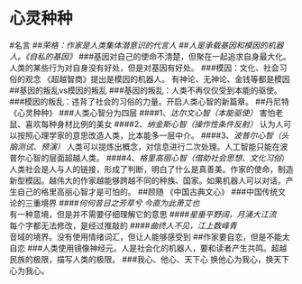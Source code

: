 # 心灵种种

#名言
##*荣格：作家是人类集体潜意识的代言人*
##*人是承载基因和模因的机器人。《自私的基因》*
###基因对自己的使命不清楚，但聚在一起追求自身最大化。人类的某些行为对自身没有好处，但是对基因有好处。
###模因：文化、社会习俗的观念  《超越智商》提出是模因的机器人。 有神论、无神论、金钱等都是模因
##基因的叛乱vs模因的叛乱
###基因的叛乱：人类不再仅仅受到本能的驱使。
###模因的叛乱：违背了社会的习俗的力量。开启人类心智的新篇章。
##丹尼特《心灵种种》
###人类心智分为四层
####1、*达尔文心智（本能驱使）*
害怕老鼠、喜欢每种身材比例的美女
####2、*纳金斯心智（操作性条件反射）*
认为人可以按照心理学家的意思改造人类，比本能多一层中介。
####3、*波普尔心智（头脑测试、预演）*
人类可以提炼出概念，对信息进行二次处理。人工智能只能在波普尔心智的层面超越人类。
####4、*格里高丽心智（借助社会思想、文化习俗*）
人类社会是人与人的链接，形成了判断，明白了什么是真善美。作家的使命，制造新型模因。越伟大的作家越能够跨越不同的种族、国家。如果机器人可以对话，产生自己的格里高丽心智才是可怕的。
##顾随 《中国古典文心》
###中国传统文论的三重境界
####*何何昔日之芳草兮 今直为此萧艾也*   
有一种意境，但是并不需要仔细理解它的意思
####*星垂平野阔，月涌大江流*   
每个字都无法修改，是经过推敲的
####*曲终人不见，江上数峰青*    
音域的境界。没有使用情绪词汇，但让人能够感受到
##作家要自恋，但是不能太自恋
###人类使用镜像神经元。人是社会化的机器人，要和读者产生共鸣。超越民族的极限，描写人类的极限。
###我心、他心、天下心  换他心为我心，换天下心为我心。
